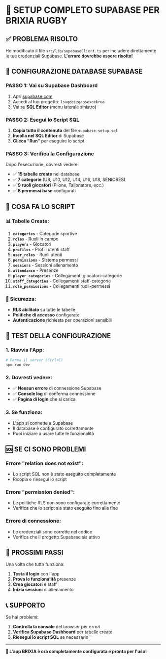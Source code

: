 # 🚀 SETUP COMPLETO SUPABASE PER BRIXIA RUGBY

## ✅ PROBLEMA RISOLTO

Ho modificato il file `src/lib/supabaseClient.ts` per includere direttamente le tue credenziali Supabase. **L'errore dovrebbe essere risolto!**

## 🔧 CONFIGURAZIONE DATABASE SUPABASE

### **PASSO 1: Vai su Supabase Dashboard**

1. Apri [supabase.com](https://supabase.com)
2. Accedi al tuo progetto: `lsuqdeizqapsexeekrua`
3. Vai su **SQL Editor** (menu laterale sinistro)

### **PASSO 2: Esegui lo Script SQL**

1. **Copia tutto il contenuto** del file `supabase-setup.sql`
2. **Incolla nel SQL Editor** di Supabase
3. **Clicca "Run"** per eseguire lo script

### **PASSO 3: Verifica la Configurazione**

Dopo l'esecuzione, dovresti vedere:
- ✅ **15 tabelle create** nel database
- ✅ **7 categorie** (U8, U10, U12, U14, U16, U18, SENIORES)
- ✅ **9 ruoli giocatori** (Pilone, Tallonatore, ecc.)
- ✅ **8 permessi base** configurati

## 🎯 COSA FA LO SCRIPT

### **📊 Tabelle Create:**
1. **`categories`** - Categorie sportive
2. **`roles`** - Ruoli in campo
3. **`players`** - Giocatori
4. **`profiles`** - Profili utenti staff
5. **`user_roles`** - Ruoli utenti
6. **`permissions`** - Sistema permessi
7. **`sessions`** - Sessioni allenamento
8. **`attendance`** - Presenze
9. **`player_categories`** - Collegamenti giocatori-categorie
10. **`staff_categories`** - Collegamenti staff-categorie
11. **`role_permissions`** - Collegamenti ruoli-permessi

### **🔐 Sicurezza:**
- **RLS abilitato** su tutte le tabelle
- **Politiche di accesso** configurate
- **Autenticazione** richiesta per operazioni sensibili

## 🧪 TEST DELLA CONFIGURAZIONE

### **1. Riavvia l'App:**
```bash
# Ferma il server (Ctrl+C)
npm run dev
```

### **2. Dovresti vedere:**
- ✅ **Nessun errore** di connessione Supabase
- ✅ **Console log** di conferma connessione
- ✅ **Pagina di login** che si carica

### **3. Se funziona:**
- L'app si connette a Supabase
- Il database è configurato correttamente
- Puoi iniziare a usare tutte le funzionalità

## 🆘 SE CI SONO PROBLEMI

### **Errore "relation does not exist":**
- Lo script SQL non è stato eseguito completamente
- Ricopia e riesegui lo script

### **Errore "permission denied":**
- Le politiche RLS non sono configurate correttamente
- Verifica che lo script sia stato eseguito fino alla fine

### **Errore di connessione:**
- Le credenziali sono corrette nel codice
- Verifica che il progetto Supabase sia attivo

## 🎉 PROSSIMI PASSI

Una volta che tutto funziona:

1. **Testa il login** con l'app
2. **Prova le funzionalità** presenze
3. **Crea giocatori** e staff
4. **Inizia sessioni** di allenamento

## 📞 SUPPORTO

Se hai problemi:
1. **Controlla la console** del browser per errori
2. **Verifica Supabase Dashboard** per tabelle create
3. **Riesegui lo script SQL** se necessario

---

**🎯 L'app BRIXIA è ora completamente configurata e pronta per l'uso!**

